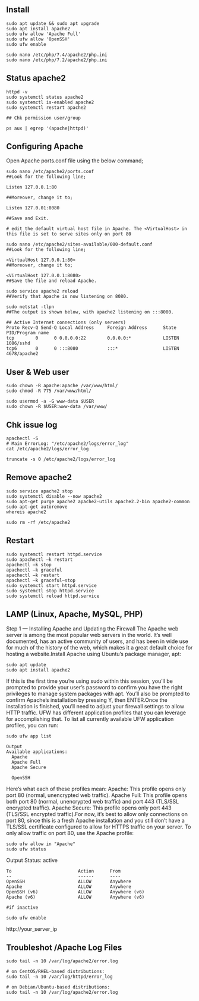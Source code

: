 ## Install 

    sudo apt update && sudo apt upgrade
    sudo apt install apache2
    sudo ufw allow 'Apache Full'
    sudo ufw allow 'OpenSSH'
    sudo ufw enable

    sudo nano /etc/php/7.4/apache2/php.ini
    sudo nano /etc/php/7.2/apache2/php.ini


## Status apache2

    httpd -v
    sudo systemctl status apache2
    sudo systemctl is-enabled apache2
    sudo systemctl restart apache2
    
    ## Chk permission user/group 
    
    ps aux | egrep '(apache|httpd)'
    
## Configuring Apache
Open Apache ports.conf file using the below command;

    sudo nano /etc/apache2/ports.conf
    ##Look for the following line;

    Listen 127.0.0.1:80

    ##Moreover, change it to;

    Listen 127.0.01:8080
    
    ##Save and Exit.

    # edit the default virtual host file in Apache. The <VirtualHost> in this file is set to serve sites only on port 80

    sudo nano /etc/apache2/sites-available/000-default.conf
    ##Look for the following line;

    <VirtualHost 127.0.0.1:80>
    ##Moreover, change it to;

    <VirtualHost 127.0.0.1:8080>
    ##Save the file and reload Apache.

    sudo service apache2 reload
    ##Verify that Apache is now listening on 8080.

    sudo netstat -tlpn
    ##The output is shown below, with apache2 listening on :::8080.

    ## Active Internet connections (only servers)
    Proto Recv-Q Send-Q Local Address     Foreign Address      State    PID/Program name
    tcp        0      0 0.0.0.0:22        0.0.0.0:*            LISTEN   1086/sshd
    tcp6       0      0 :::8080           :::*                 LISTEN   4678/apache2
    
## User & Web user 

    sudo chown -R apache:apache /var/www/html/
    sudo chmod -R 775 /var/www/html/
    
    sudo usermod -a -G www-data $USER
    sudo chown -R $USER:www-data /var/www/


    
    
 ## Chk issue log
 
    apachectl -S
    # Main ErrorLog: "/etc/apache2/logs/error_log"
    cat /etc/apache2/logs/error_log
    
    truncate -s 0 /etc/apache2/logs/error_log




## Remove apache2

    sudo service apache2 stop
    sudo systemctl disable --now apache2
    sudo apt-get purge apache2 apache2-utils apache2.2-bin apache2-common
    sudo apt-get autoremove 
    whereis apache2
      
    sudo rm -rf /etc/apache2


## Restart

    sudo systemctl restart httpd.service
    sudo apachectl –k restart
    apachectl –k stop
    apachectl –k graceful
    apachectl –k restart
    apachectl –k graceful–stop
    sudo systemctl start httpd.service
    sudo systemctl stop httpd.service
    sudo systemctl reload httpd.service



## LAMP (Linux, Apache, MySQL, PHP)

Step 1 — Installing Apache and Updating the Firewall The Apache web server is among the most popular web servers in the world. It’s well documented, has an active community of users, and has been in wide use for much of the history of the web, which makes it a great default choice for hosting a website.Install Apache using Ubuntu’s package manager, apt:

    sudo apt update
    sudo apt install apache2
 
If this is the first time you’re using sudo within this session, you’ll be prompted to provide your user’s password to confirm you have the right privileges to manage system packages with apt. You’ll also be prompted to confirm Apache’s installation by pressing Y, then ENTER.Once the installation is finished, you’ll need to adjust your firewall settings to allow HTTP traffic. UFW has different application profiles that you can leverage for accomplishing that. To list all currently available UFW application profiles, you can run:

    sudo ufw app list 

    Output
    Available applications:
      Apache
      Apache Full
      Apache Secure
      
      OpenSSH
Here’s what each of these profiles mean:
Apache: This profile opens only port 80 (normal, unencrypted web traffic).
Apache Full: This profile opens both port 80 (normal, unencrypted web traffic) and port 443 (TLS/SSL encrypted traffic).
Apache Secure: This profile opens only port 443 (TLS/SSL encrypted traffic).For now, it’s best to allow only connections on port 80, since this is a fresh Apache installation and you still don’t have a TLS/SSL certificate configured to allow for HTTPS traffic on your server. To only allow traffic on port 80, use the Apache profile:

    sudo ufw allow in "Apache" 
    sudo ufw status
 
Output
Status: active

    To                         Action      From
    --                         ------      ----
    OpenSSH                    ALLOW       Anywhere                                
    Apache                     ALLOW       Anywhere                  
    OpenSSH (v6)               ALLOW       Anywhere (v6)                    
    Apache (v6)                ALLOW       Anywhere (v6)     
    
    #if inactive 
    
    sudo ufw enable


 
http://your_server_ip 





## Troubleshot /Apache Log Files


    sudo tail -n 10 /var/log/apache2/error.log
    
    # on CentOS/RHEL-based distributions:     
    sudo tail -n 10 /var/log/httpd/error_log

    # on Debian/Ubuntu-based distributions: 
    sudo tail -n 10 /var/log/apache2/error.log






